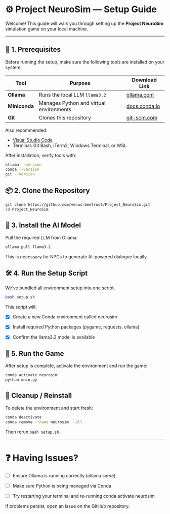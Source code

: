 # ⚙️ Project NeuroSim — Setup Guide

Welcome! This guide will walk you through setting up the **Project NeuroSim** simulation game on your local machine.

---

## 🔧 1. Prerequisites

Before running the setup, make sure the following tools are installed on your system:

| Tool         | Purpose                                      | Download Link |
|--------------|----------------------------------------------|----------------|
| **Ollama**   | Runs the local LLM `llama3.2`                | [ollama.com](https://ollama.com/download) |
| **Miniconda**| Manages Python and virtual environments      | [docs.conda.io](https://docs.conda.io/en/latest/miniconda.html) |
| **Git**      | Clones this repository                       | [git-scm.com](https://git-scm.com/) |

Also recommended:
- [Visual Studio Code](https://code.visualstudio.com/)
- Terminal: Git Bash, iTerm2, Windows Terminal, or WSL

After installation, verify tools with:

```bash
ollama --version
conda --version
git --version
```


## 📦 2. Clone the Repository

```bash
git clone https://github.com/venus-beetroot/Project_NeuroSim.git
cd Project_NeuroSim
```

## 🧠 3. Install the AI Model
Pull the required LLM from Ollama:

```bash
ollama pull llama3.2
```
This is necessary for NPCs to generate AI-powered dialogue locally.

## 🛠️ 4. Run the Setup Script
We’ve bundled all environment setup into one script.

```bash
bash setup.sh
```

This script will:
- [x] Create a new Conda environment called neurosim
- [x] Install required Python packages (pygame, requests, ollama)
- [x] Confirm the llama3.2 model is available


## 🧪 5. Run the Game
After setup is complete, activate the environment and run the game:

```bash
conda activate neurosim
python main.py
```


## 🧹 Cleanup / Reinstall
To delete the environment and start fresh:

```bash
conda deactivate
conda remove --name neurosim --all
```

Then rerun `bash setup.sh.`

--- 

# ❓ Having Issues?

- [ ] Ensure Ollama is running correctly (ollama serve)

- [ ] Make sure Python is being managed via Conda

- [ ] Try restarting your terminal and re-running conda activate neurosim

If problems persist, open an issue on the GitHub repository.


